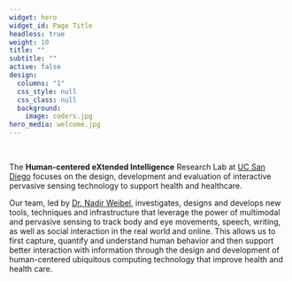 ```yaml
---
widget: hero
widget_id: Page Title
headless: true
weight: 10
title: ""
subtitle: ""
active: false
design:
  columns: "1"
  css_style: null
  css_class: null
  background:
    image: coders.jpg
hero_media: welcome.jpg
---
```

<br>

The **Human-centered eXtended Intelligence** Research Lab at [UC San Diego](https://ucsd.edu) focuses on the design, development and evaluation of interactive pervasive sensing technology to support health and healthcare. 

Our team, led by [Dr. Nadir Weibel](https://www.ubicomp.ucsd.edu/weibel), investigates, designs and develops new tools, techniques and infrastructure that leverage the power of multimodal and pervasive sensing to track body and eye movements, speech, writing, as well as social interaction in the real world and online. This allows us to first capture, quantify and understand human behavior and then support better interaction with information through the design and development of human-centered ubiquitous computing technology that improve health and health care.